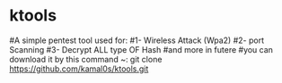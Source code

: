# ktools
#A simple pentest tool used for:
#1- Wireless Attack (Wpa2)
#2- port Scanning 
#3- Decrypt ALL type OF Hash 
#and more in futere 
#you can download it by 
this command ~: git clone https://github.com/kamal0s/ktools.git

